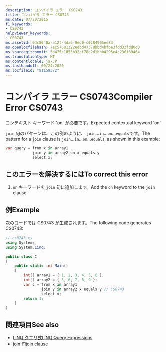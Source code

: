 ```yaml
---
description: コンパイラ エラー CS0743
title: コンパイラ エラー CS0743
ms.date: 07/20/2015
f1_keywords:
- CS0743
helpviewer_keywords:
- CS0743
ms.assetid: 0dc8040a-a12f-4da6-9ed0-c0284905ee83
ms.openlocfilehash: 7ac57601322edbd47378bbd4bfbe3fdd33fdd0d0
ms.sourcegitcommit: 5b475c1855b32cf78d2d1bbb4295e4c236f39464
ms.translationtype: HT
ms.contentlocale: ja-JP
ms.lasthandoff: 09/24/2020
ms.locfileid: "91159372"
---
```

# <a name="compiler-error-cs0743"></a><span data-ttu-id="5ac12-103">コンパイラ エラー CS0743</span><span class="sxs-lookup"><span data-stu-id="5ac12-103">Compiler Error CS0743</span></span>

<span data-ttu-id="5ac12-104">コンテキスト キーワード 'on' が必要です。</span><span class="sxs-lookup"><span data-stu-id="5ac12-104">Expected contextual keyword 'on'</span></span>  
  
 <span data-ttu-id="5ac12-105">`join` 句のパターンは、この例のように、 `join`...`in`...`on`...`equals`です。</span><span class="sxs-lookup"><span data-stu-id="5ac12-105">The pattern for a `join` clause is `join`...`in`...`on`...`equals`, as shown in this example:</span></span>  
  
```csharp  
var query = from x in array1  
            join y in array2 on x equals y  
            select x;  
```  
  
## <a name="to-correct-this-error"></a><span data-ttu-id="5ac12-106">このエラーを解決するには</span><span class="sxs-lookup"><span data-stu-id="5ac12-106">To correct this error</span></span>  
  
1. <span data-ttu-id="5ac12-107">`on` キーワードを `join` 句に追加します。</span><span class="sxs-lookup"><span data-stu-id="5ac12-107">Add the `on` keyword to the `join` clause.</span></span>  
  
## <a name="example"></a><span data-ttu-id="5ac12-108">例</span><span class="sxs-lookup"><span data-stu-id="5ac12-108">Example</span></span>  

 <span data-ttu-id="5ac12-109">次のコードでは CS0743 が生成されます。</span><span class="sxs-lookup"><span data-stu-id="5ac12-109">The following code generates CS0743:</span></span>  
  
```csharp  
// cs0743.cs  
using System;  
using System.Linq;  
  
public class C  
{  
    public static int Main()  
    {  
        int[] array1 = { 1, 2, 3, 4, 5, 6 };  
        int[] array2 = { 5, 6, 7, 8, 9 };  
        var c = from x in array1  
                join y in array2 x equals y // CS0743  
                select x;  
        return 1;  
    }  
}  
```  
  
## <a name="see-also"></a><span data-ttu-id="5ac12-110">関連項目</span><span class="sxs-lookup"><span data-stu-id="5ac12-110">See also</span></span>

- [<span data-ttu-id="5ac12-111">LINQ クエリ式</span><span class="sxs-lookup"><span data-stu-id="5ac12-111">LINQ Query Expressions</span></span>](../linq/index.md)
- [<span data-ttu-id="5ac12-112">join 句</span><span class="sxs-lookup"><span data-stu-id="5ac12-112">join clause</span></span>](../language-reference/keywords/join-clause.md)
